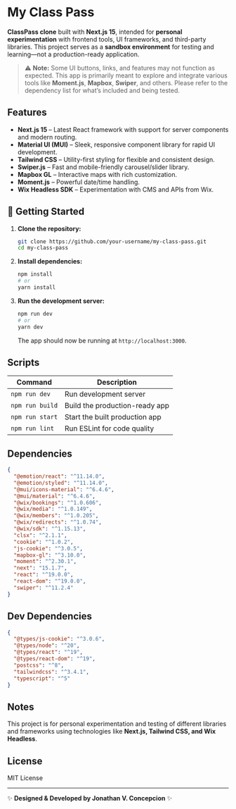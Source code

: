 # My Class Pass

**ClassPass clone** built with **Next.js 15**, intended for **personal experimentation** with frontend tools, UI frameworks, and third-party libraries. This project serves as a **sandbox environment** for testing and learning—not a production-ready application.

> ⚠️ **Note:** Some UI buttons, links, and features may not function as expected. This app is primarily meant to explore and integrate various tools like **Moment.js**, **Mapbox**, **Swiper**, and others. Please refer to the dependency list for what’s included and being tested.

## Features
- **Next.js 15** – Latest React framework with support for server components and modern routing.
- **Material UI (MUI)** – Sleek, responsive component library for rapid UI development.
- **Tailwind CSS** – Utility-first styling for flexible and consistent design.
- **Swiper.js** – Fast and mobile-friendly carousel/slider library.
- **Mapbox GL** – Interactive maps with rich customization.
- **Moment.js** – Powerful date/time handling.
- **Wix Headless SDK** – Experimentation with CMS and APIs from Wix.

## 🚀 Getting Started

1. **Clone the repository:**
   ```sh
   git clone https://github.com/your-username/my-class-pass.git
   cd my-class-pass 
   ```

2. **Install dependencies:**
   ```sh
   npm install
   # or
   yarn install
   ```

3. **Run the development server:**
   ```sh
   npm run dev
   # or
   yarn dev
   ```
   The app should now be running at `http://localhost:3000`.

## Scripts
| Command         | Description                          |
|---------------|----------------------------------|
| `npm run dev` | Run development server           |
| `npm run build` | Build the production-ready app   |
| `npm run start` | Start the built production app  |
| `npm run lint` | Run ESLint for code quality     |

## Dependencies
```json
{
  "@emotion/react": "^11.14.0",
  "@emotion/styled": "^11.14.0",
  "@mui/icons-material": "^6.4.6",
  "@mui/material": "^6.4.6",
  "@wix/bookings": "^1.0.606",
  "@wix/media": "^1.0.149",
  "@wix/members": "^1.0.205",
  "@wix/redirects": "^1.0.74",
  "@wix/sdk": "^1.15.13",
  "clsx": "^2.1.1",
  "cookie": "^1.0.2",
  "js-cookie": "^3.0.5",
  "mapbox-gl": "^3.10.0",
  "moment": "^2.30.1",
  "next": "15.1.7",
  "react": "^19.0.0",
  "react-dom": "^19.0.0",
  "swiper": "^11.2.4"
}
```

## Dev Dependencies
```json
{
  "@types/js-cookie": "^3.0.6",
  "@types/node": "^20",
  "@types/react": "^19",
  "@types/react-dom": "^19",
  "postcss": "^8",
  "tailwindcss": "^3.4.1",
  "typescript": "^5"
}
```

## Notes
This project is for personal experimentation and testing of different libraries and frameworks using technologies like **Next.js, Tailwind CSS, and Wix Headless**.

## License
MIT License

---
✨ **Designed & Developed by Jonathan V. Concepcion** ✨